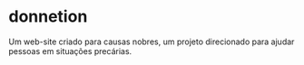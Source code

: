 # donnetion
Um web-site criado para causas nobres, um projeto direcionado para ajudar pessoas em situações precárias.
